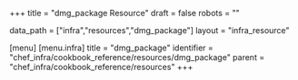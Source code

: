 +++
title = "dmg_package Resource"
draft = false
robots = ""

data_path = ["infra","resources","dmg_package"]
layout = "infra_resource"


[menu]
  [menu.infra]
    title = "dmg_package"
    identifier = "chef_infra/cookbook_reference/resources/dmg_package"
    parent = "chef_infra/cookbook_reference/resources"
+++

<!-- The contents of this page are automatically generated from the dmg_package.yaml file in the data directory. -->
<!-- To suggest a change, edit the https://github.com/chef/chef/blob/master/lib/chef/resource/dmg_package.rb file
      and submit a pull request to the https://github.com/chef/chef repository. -->
